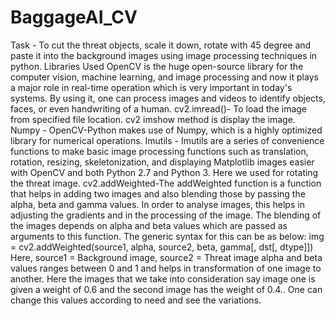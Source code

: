 # BaggageAI_CV
Task - To cut the threat objects, scale it down, rotate with 45 degree and paste it into the background images using image processing techniques in python. 
Libraries Used 
OpenCV is the huge open-source library for the computer vision, machine learning, and image processing and now it plays a major role in real-time operation which is very important in today's systems. By using it, one can process images and videos to identify objects, faces, or even handwriting of a human. 
cv2.imread()- To load the image from specified file location.
cv2 imshow method is display the image. 
Numpy - OpenCV-Python makes use of Numpy, which is a highly optimized library for numerical operations. 
Imutils - Imutils are a series of convenience functions to make basic image processing functions such as translation, rotation, resizing, skeletonization, and displaying Matplotlib images easier with OpenCV and both Python 2.7 and Python 3. Here we used for rotating the threat image.
 cv2.addWeighted-The addWeighted function is a function that helps in adding two images and also blending those by passing the alpha, beta and gamma values. In order to analyse images, this helps in adjusting the gradients and in the processing of the image. The blending of the images depends on alpha and beta values which are passed as arguments to this function. The generic syntax for this can be as below: 
img = cv2.addWeighted(source1, alpha, source2, beta, gamma[, dst[, dtype]])
 Here, source1 = Background image, source2 = Threat image 
alpha and beta values ranges between 0 and 1 and helps in transformation of one image to another. Here the images that we take into consideration say image one is given a weight of 0.6 and the second image has the weight of  0.4.. One can change this values according to need and see the variations.
